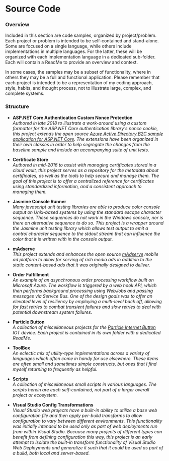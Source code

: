 # Source Code #

### Overview ###

Included in this section are code samples, organized by project/problem.  Each project or problem is intended to be self-contained and stand-alone.  Some are focused on a single language, while others include implementations in multiple languages.  For the latter, these will be organized with each implementation language in a dedicated sub-folder.  Each will contain a ReadMe to provide an overview and context.   

In some cases, the samples may be a subset of functionality, where in others they may be a full and functional application.  Please remember that each project is intended to be a representation of my coding approach, style, habits, and thought process, not to illustrate large, complex, and complete systems.  

### Structure ###

* **ASP.NET Core Authentication Custom Nonce Protection**  
  _Authored in late 2018 to illustrate a work-around using a custom formatter for the ASP.NET Core authentication library's nonce cookie, this project extends the open source [Azure Active Directory B2C sample application for ASP.NET Core](https://github.com/Azure-Samples/active-directory-b2c-dotnetcore-webapp).  The extensions have been organized in their own classes in order to help segregate the changes from the baseline sample and include an accompanying suite of unit tests._
 
* **Certificate Store**  
  _Authored in mid-2016 to assist with managing certificates stored in a cloud vault, this project serves as a repository for the metadata about certificates, as well as the tools to help secure and manage them.  The goal of this project is to offer a centralized reference for certificates using standardized information, and a consistent approach to managing them._
 
* **Jasmine Console Runner**  
  _Many javascript unit testing libraries are able to produce color console output on Unix-based systems by using the standard escape character sequence.  These sequences do not work in the Windows console, nor is there an alternative sequence to do so. This project is a wrapper around the Jasmine unit testing library which allows test output to emit a control character sequence to the stdout stream that can influence the color that it is written with in the console output._
  
* **mAdserve**  
  _This project extends and enhances the open source [mAdserve](http://madserve.org "mAdserve") mobile ad platform to allow for serving of rich media ads in addition to the static content-based ads that it was originally designed to deliver._

* **Order Fulfillment**  
  _An example of an asynchronous order processing workflow built on Microsoft Azure.  The workflow is triggered by a web hook API, which then performs background processing using WebJobs and passing messages via Service Bus.  One of the design goals was to offer an elevated level of resiliency by employing a multi-level back off, allowing for fast retries to combat transient failures and slow retries to deal with potential downstream system failures._
    
* **Particle Button**  
  _A collection of miscellaneous projects for the [Particle Internet Button](https://docs.particle.io/guide/tools-and-features/button/core/) IOT device.  Each project is contained in its own folder with a dedicated ReadMe._

* **ToolBox**  
  _An eclectic mix of utility-type implementations across a variety of languages which often come in handy for use elsewhere.  These items are often small and sometimes simple constructs, but ones that I find myself returning to frequently as helpful._  

* **Scripts**  
  _A collection of miscellaneous small scripts in various languages.  The scripts herein are each self-contained, not part of a larger overall project or ecosystem._
  
* **Visual Studio Config Transformations**  
  _Visual Studio web projects have a built-in ability to utilize a base web configuration file and then apply per-build transforms to allow configuration to vary between different environments.  This functionality was initially intended to be used only as part of web deployments run from within Visual Studio.  Because many projects of different types can benefit from defining configuration this way, this project is an early attempt to isolate the built-in transform functionality of Visual Studio Web Deployments and generalize it such that it could be used as part of a build, both local and server-based._
  
